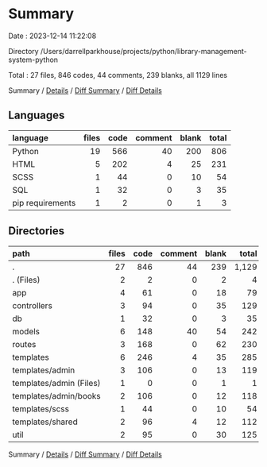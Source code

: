 # Summary

Date : 2023-12-14 11:22:08

Directory /Users/darrellparkhouse/projects/python/library-management-system-python

Total : 27 files,  846 codes, 44 comments, 239 blanks, all 1129 lines

Summary / [Details](details.md) / [Diff Summary](diff.md) / [Diff Details](diff-details.md)

## Languages
| language | files | code | comment | blank | total |
| :--- | ---: | ---: | ---: | ---: | ---: |
| Python | 19 | 566 | 40 | 200 | 806 |
| HTML | 5 | 202 | 4 | 25 | 231 |
| SCSS | 1 | 44 | 0 | 10 | 54 |
| SQL | 1 | 32 | 0 | 3 | 35 |
| pip requirements | 1 | 2 | 0 | 1 | 3 |

## Directories
| path | files | code | comment | blank | total |
| :--- | ---: | ---: | ---: | ---: | ---: |
| . | 27 | 846 | 44 | 239 | 1,129 |
| . (Files) | 2 | 2 | 0 | 2 | 4 |
| app | 4 | 61 | 0 | 18 | 79 |
| controllers | 3 | 94 | 0 | 35 | 129 |
| db | 1 | 32 | 0 | 3 | 35 |
| models | 6 | 148 | 40 | 54 | 242 |
| routes | 3 | 168 | 0 | 62 | 230 |
| templates | 6 | 246 | 4 | 35 | 285 |
| templates/admin | 3 | 106 | 0 | 13 | 119 |
| templates/admin (Files) | 1 | 0 | 0 | 1 | 1 |
| templates/admin/books | 2 | 106 | 0 | 12 | 118 |
| templates/scss | 1 | 44 | 0 | 10 | 54 |
| templates/shared | 2 | 96 | 4 | 12 | 112 |
| util | 2 | 95 | 0 | 30 | 125 |

Summary / [Details](details.md) / [Diff Summary](diff.md) / [Diff Details](diff-details.md)